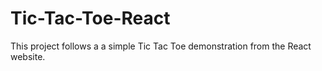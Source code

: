 # Tic-Tac-Toe-React
This project follows a a simple Tic Tac Toe demonstration from the React website.
